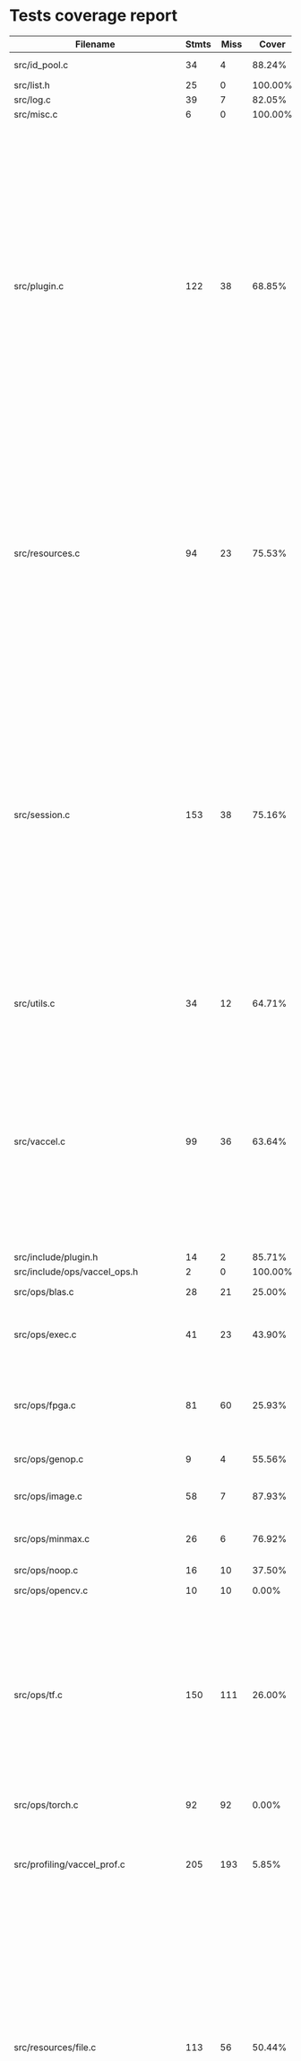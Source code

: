 # Tests coverage report

| Filename                              |   Stmts |   Miss | Cover   | Missing                                                                                                                                                                                                                                                                |
|---------------------------------------|---------|--------|---------|------------------------------------------------------------------------------------------------------------------------------------------------------------------------------------------------------------------------------------------------------------------------|
| src/id_pool.c                         |      34 |      4 | 88.24%  | 27, 65, 68, 75                                                                                                                                                                                                                                                         |
| src/list.h                            |      25 |      0 | 100.00% |                                                                                                                                                                                                                                                                        |
| src/log.c                             |      39 |      7 | 82.05%  | 66-75                                                                                                                                                                                                                                                                  |
| src/misc.c                            |       6 |      0 | 100.00% |                                                                                                                                                                                                                                                                        |
| src/plugin.c                          |     122 |     38 | 68.85%  | 46-47, 51-52, 56-57, 71-72, 76-77, 81-82, 86, 89, 98-103, 113, 116, 119, 123, 136-137, 154-155, 159-160, 165-166, 185, 197-198, 202-204, 278-279, 284                                                                                                                  |
| src/resources.c                       |      94 |     23 | 75.53%  | 46, 59, 74, 83-85, 91, 107, 126, 129, 140-142, 165-166, 175-176, 185-186, 195-197, 202, 206                                                                                                                                                                            |
| src/session.c                         |     153 |     38 | 75.16%  | 55, 77, 82, 88-89, 126-128, 135, 157, 161, 167-170, 175, 183-185, 191, 197-199, 207, 222, 230-231, 236, 243, 253-264, 273, 281, 298, 306                                                                                                                               |
| src/utils.c                           |      34 |     12 | 64.71%  | 33, 55-56, 63-65, 68-70, 76-78                                                                                                                                                                                                                                         |
| src/vaccel.c                          |      99 |     36 | 63.64%  | 42-43, 48-50, 56, 61, 70-72, 81, 88, 101-102, 106-123, 129-130, 135-136, 172-173, 178-179, 184-185                                                                                                                                                                     |
| src/include/plugin.h                  |      14 |      2 | 85.71%  | 66-67                                                                                                                                                                                                                                                                  |
| src/include/ops/vaccel_ops.h          |       2 |      0 | 100.00% |                                                                                                                                                                                                                                                                        |
| src/ops/blas.c                        |      28 |     21 | 25.00%  | 34, 50, 55-85                                                                                                                                                                                                                                                          |
| src/ops/exec.c                        |      41 |     23 | 43.90%  | 33, 41, 52, 60, 71-73, 85-116                                                                                                                                                                                                                                          |
| src/ops/fpga.c                        |      81 |     60 | 25.93%  | 20, 25-43, 62, 67-130, 149, 154-174                                                                                                                                                                                                                                    |
| src/ops/genop.c                       |       9 |      4 | 55.56%  | 70-71, 76-77                                                                                                                                                                                                                                                           |
| src/ops/image.c                       |      58 |      7 | 87.93%  | 35, 45-46, 73-76, 80-83                                                                                                                                                                                                                                                |
| src/ops/minmax.c                      |      26 |      6 | 76.92%  | 18, 32, 44-46, 50-52                                                                                                                                                                                                                                                   |
| src/ops/noop.c                        |      16 |     10 | 37.50%  | 27, 35, 40-56                                                                                                                                                                                                                                                          |
| src/ops/opencv.c                      |      10 |     10 | 0.00%   | 9-43                                                                                                                                                                                                                                                                   |
| src/ops/tf.c                          |     150 |    111 | 26.00%  | 32-139, 149, 155-156, 166-229, 244-245, 257-258, 282-283, 297-298, 312-338                                                                                                                                                                                             |
| src/ops/torch.c                       |      92 |     92 | 0.00%   | 19-261                                                                                                                                                                                                                                                                 |
| src/profiling/vaccel_prof.c           |     205 |    193 | 5.85%   | 30-36, 46-99, 107-120, 128-205, 213-407                                                                                                                                                                                                                                |
| src/resources/file.c                  |     113 |     56 | 50.44%  | 37, 40-41, 46, 72-73, 77-78, 82-83, 96-97, 102, 125-126, 130-132, 147-150, 155-161, 182, 189, 204, 208, 216-218, 227, 251-295                                                                                                                                          |
| src/resources/shared_object.c         |      68 |     32 | 52.94%  | 32, 43, 47, 52, 58-62, 69, 73, 78, 83, 87, 93, 99-124, 130, 137, 144-149                                                                                                                                                                                               |
| src/resources/tf_model.c              |      64 |     28 | 56.25%  | 32, 43, 47, 52, 58-62, 69, 73, 78, 83, 87, 93, 99-106, 111, 118, 125-130                                                                                                                                                                                               |
| src/resources/tf_saved_model.c        |     180 |     77 | 57.22%  | 36, 48-49, 66, 70-71, 79-80, 100, 125, 128, 131-132, 138-139, 145-146, 152-153, 158-159, 167-186, 202-203, 207-208, 222-231, 246-247, 251-252, 266-275, 290-291, 295-296, 310-319, 337-338, 343-344, 350, 360, 365-366, 371-372, 378, 383, 388, 397-402, 414, 421, 432 |
| src/resources/torch_saved_model.c     |     118 |    118 | 0.00%   | 31-298                                                                                                                                                                                                                                                                 |
| test/op/test_blas.cpp                 |      21 |      0 | 100.00% |                                                                                                                                                                                                                                                                        |
| test/op/test_exec.cpp                 |     156 |     11 | 92.95%  | 107-108, 113-114, 119-121, 129-132                                                                                                                                                                                                                                     |
| test/op/test_fpga.cpp                 |      86 |      1 | 98.84%  | 45                                                                                                                                                                                                                                                                     |
| test/op/test_image.cpp                |     144 |     13 | 90.97%  | 44-45, 54-55, 61-62, 68-69, 78-82                                                                                                                                                                                                                                      |
| test/op/test_image_generic.cpp        |     189 |     18 | 90.48%  | 43-44, 53-54, 60-61, 67-68, 77-81, 115, 167, 219, 271, 322                                                                                                                                                                                                             |
| test/op/test_minmax.cpp               |      57 |      0 | 100.00% |                                                                                                                                                                                                                                                                        |
| test/op/test_noop.cpp                 |       8 |      0 | 100.00% |                                                                                                                                                                                                                                                                        |
| test/op/test_tf_interference.cpp      |      58 |      0 | 100.00% |                                                                                                                                                                                                                                                                        |
| test/op/test_tf_model.cpp             |      55 |     11 | 80.00%  | 35-36, 41-42, 47-49, 57-60                                                                                                                                                                                                                                             |
| test/op/test_tf_saved_model.cpp       |      74 |      6 | 91.89%  | 42-43, 48-49, 57, 72                                                                                                                                                                                                                                                   |
| test/unit/test_bootstrap_shutdown.cpp |      27 |      1 | 96.30%  | 61                                                                                                                                                                                                                                                                     |
| test/unit/test_id_pool.cpp            |      89 |      0 | 100.00% |                                                                                                                                                                                                                                                                        |
| test/unit/test_log.cpp                |      32 |      0 | 100.00% |                                                                                                                                                                                                                                                                        |
| test/unit/test_misc.cpp               |      10 |      0 | 100.00% |                                                                                                                                                                                                                                                                        |
| test/unit/test_misc_mock.cpp          |      12 |      0 | 100.00% |                                                                                                                                                                                                                                                                        |
| test/unit/test_plugin.cpp             |      30 |      3 | 90.00%  | 21-26                                                                                                                                                                                                                                                                  |
| test/unit/test_resource.cpp           |      97 |      0 | 100.00% |                                                                                                                                                                                                                                                                        |
| test/unit/test_session.cpp            |     187 |      1 | 99.47%  | 19                                                                                                                                                                                                                                                                     |
| test/unit/test_vaccel.cpp             |      83 |     59 | 28.92%  | 45-105, 112-113, 117-132, 137-138, 143-144, 152-162                                                                                                                                                                                                                    |
| TOTAL                                 |    3296 |   1132 | 65.66%  |                                                                                                                                                                                                                                                                        |

